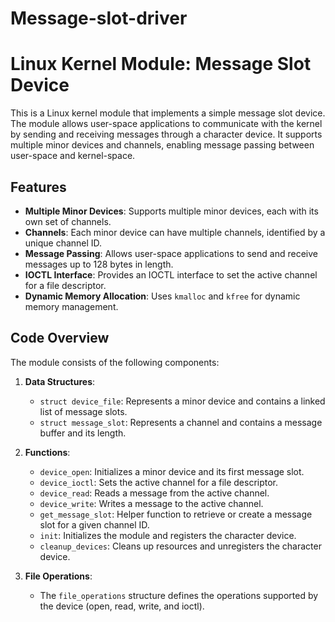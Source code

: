 # Message-slot-driver

# Linux Kernel Module: Message Slot Device

This is a Linux kernel module that implements a simple message slot device. The module allows user-space applications to communicate with the kernel by sending and receiving messages through a character device. It supports multiple minor devices and channels, enabling message passing between user-space and kernel-space.

## Features

- **Multiple Minor Devices**: Supports multiple minor devices, each with its own set of channels.
- **Channels**: Each minor device can have multiple channels, identified by a unique channel ID.
- **Message Passing**: Allows user-space applications to send and receive messages up to 128 bytes in length.
- **IOCTL Interface**: Provides an IOCTL interface to set the active channel for a file descriptor.
- **Dynamic Memory Allocation**: Uses `kmalloc` and `kfree` for dynamic memory management.

## Code Overview

The module consists of the following components:

1. **Data Structures**:
   - `struct device_file`: Represents a minor device and contains a linked list of message slots.
   - `struct message_slot`: Represents a channel and contains a message buffer and its length.

2. **Functions**:
   - `device_open`: Initializes a minor device and its first message slot.
   - `device_ioctl`: Sets the active channel for a file descriptor.
   - `device_read`: Reads a message from the active channel.
   - `device_write`: Writes a message to the active channel.
   - `get_message_slot`: Helper function to retrieve or create a message slot for a given channel ID.
   - `init`: Initializes the module and registers the character device.
   - `cleanup_devices`: Cleans up resources and unregisters the character device.

3. **File Operations**:
   - The `file_operations` structure defines the operations supported by the device (open, read, write, and ioctl).
